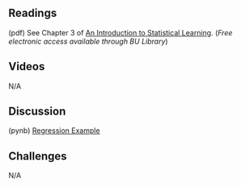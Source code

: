 ## Readings

(pdf) See Chapter 3 of [An Introduction to Statistical Learning](https://link.springer.com/book/10.1007/978-1-4614-7138-7). (*Free electronic access available through BU Library*)

## Videos

N/A

## Discussion

(pynb) [Regression Example](Regression_example.ipynb)

## Challenges

N/A
